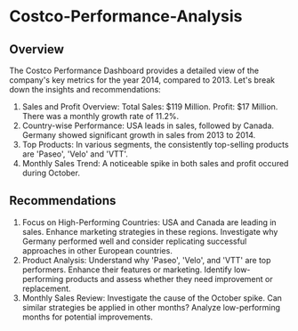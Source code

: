 # Costco-Performance-Analysis

## Overview

The Costco Performance Dashboard provides a detailed view of the company's key metrics for the year 2014, compared to 2013. Let's break down the insights and recommendations:
1. Sales and Profit Overview:
   Total Sales: $119 Million.
   Profit: $17 Million.
   There was a monthly growth rate of 11.2%.
2. Country-wise Performance:
   USA leads in sales, followed by Canada.
   Germany showed significant growth in sales from 2013 to 2014.
3. Top Products:
   In various segments, the consistently top-selling products are 'Paseo', 'Velo' and 'VTT'.
4. Monthly Sales Trend:
   A noticeable spike in both sales and profit occured during October.

## Recommendations
1. Focus on High-Performing Countries:
   USA and Canada are leading in sales. Enhance marketing strategies in these regions.
   Investigate why Germany performed well and consider replicating successful approaches in other European countries.
2. Product Analysis:
   Understand why 'Paseo', 'Velo', and 'VTT' are top performers. Enhance their features or marketing.
   Identify low-performing products and assess whether they need improvement or replacement.
3. Monthly Sales Review:
   Investigate the cause of the October spike. Can similar strategies be applied in other months?
   Analyze low-performing months for potential improvements.
